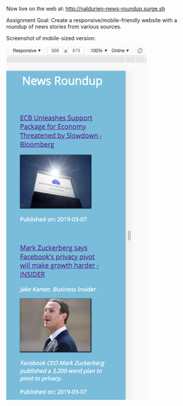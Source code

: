 Now live on the web at: http://naldurien-news-roundup.surge.sh

Assignment Goal: Create a responsive/mobile-friendly website with a roundup of news stories from various sources.

Screenshot of mobile-sized version:

![](https://github.com/naldurien/Assignments/blob/main/week-4/day-4/news-site/news-roundup.png?raw=true)
